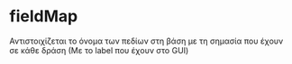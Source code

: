 # fieldMap
Αντιστοιχίζεται το όνομα των πεδίων στη βάση με τη σημασία που έχουν σε κάθε δράση (Με το label που έχουν στο GUI)
